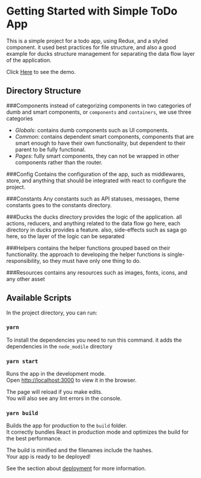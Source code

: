 # Getting Started with Simple ToDo App

This is a simple project for a todo app, using Redux, and a styled component.
it used best practices for file structure, and also a good example for ducks structure management for separating the data flow layer of the application.

Click [Here](http://ws-simple-todo-app.surge.sh) to see the demo.

## Directory Structure

###Components
instead of categorizing components in two categories of dumb and smart components, or `components` and `containers`, we use three categories

- *Globals*: contains dumb components such as UI components.
- *Common*: contains dependent smart components, components that are smart enough to have their own functionality, but dependent to their parent to be fully functional.
- *Pages*: fully smart components, they can not be wrapped in other components rather than the router.


###Config
Contains the configuration of the app, such as middlewares, store, and anything that should be integrated with react to configure the project.

###Constants
Any constants such as API statuses, messages, theme constants goes to the constants directory.

###Ducks
the ducks directory provides the logic of the application.
all actions, reducers, and anything related to the data flow go here, each directory in ducks provides a feature.
also, side-effects such as saga go here, so the layer of the logic can be separated


###Helpers
contains the helper functions grouped based on their functionality.
the approach to developing the helper functions is single-responsibility, so they must have only one thing to do.

###Resources
contains any resources such as images, fonts, icons, and any other asset

## Available Scripts
In the project directory, you can run:

### `yarn`

To install the dependencies you need to run this command.
it adds the dependencies in the `node_modile` directory

### `yarn start`

Runs the app in the development mode.\
Open [http://localhost:3000](http://localhost:3000) to view it in the browser.

The page will reload if you make edits.\
You will also see any lint errors in the console.

### `yarn build`

Builds the app for production to the `build` folder.\
It correctly bundles React in production mode and optimizes the build for the best performance.

The build is minified and the filenames include the hashes.\
Your app is ready to be deployed!

See the section about [deployment](https://facebook.github.io/create-react-app/docs/deployment) for more information.

